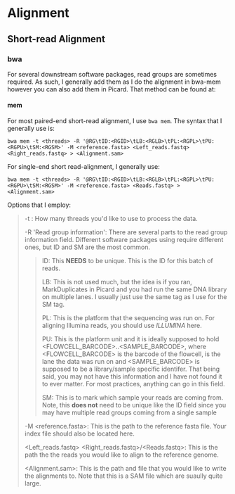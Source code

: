 # Alignment

## Short-read Alignment

### bwa

For several downstream software packages, read groups are sometimes required. As such, I generally add them as I do the alignment in bwa-mem however you can also add them in Picard. That method can be found at:

#### mem

For most paired-end short-read alignment, I use `bwa mem`. The syntax that I generally use is:

`bwa mem -t <threads> -R '@RG\tID:<RGID>\tLB:<RGLB>\tPL:<RGPL>\tPU:<RGPU>\tSM:<RGSM>' -M <reference.fasta> <Left_reads.fastq> <Right_reads.fastq> > <Alignment.sam>`

For single-end short read-alignment, I generally use:

`bwa mem -t <threads> -R '@RG\tID:<RGID>\tLB:<RGLB>\tPL:<RGPL>\tPU:<RGPU>\tSM:<RGSM>' -M <reference.fasta> <Reads.fastq> > <Alignment.sam>`

Options that I employ:

>-t <threads>: How many threads you'd like to use to process the data.
>  
>-R 'Read group information': There are several parts to the read group information field. Different software packages using require different ones, but ID and SM are the most common.
>>
>>ID: This **NEEDS** to be unique. This is the ID for this batch of reads.
>>
>>LB: This is not used much, but the idea is if you ran, MarkDuplicates in Picard and you had run the same DNA library on multiple lanes. I usually just use the same tag as I use for the SM tag.
>>
>>PL: This is the platform that the sequencing was run on. For aligning Illumina reads, you should use *ILLUMINA* here.
>>
>>PU: This is the platform unit and it is ideally supposed to hold <FLOWCELL_BARCODE>.<LANE>.<SAMPLE_BARCODE>, where <FLOWCELL_BARCODE> is the barcode of the flowcell, <LANE> is the lane the data was run on and <SAMPLE_BARCODE> is supposed to be a library/sample specific identifer. That being said, you may not have this information and I have not found it to ever matter. For most practices, anything can go in this field.
>>
>>SM: This is to mark which sample your reads are coming from. Note, this **does not** need to be unique like the ID field since you may have multiple read groups coming from a single sample
>
>-M <reference.fasta>: This is the path to the reference fasta file. Your index file should also be located here.
>
><Left_reads.fastq> <Right_reads.fastq>/<Reads.fastq>: This is the path the the reads you would like to align to the reference genome.
>
><Alignment.sam>: This is the path and file that you would like to write the alignments to. Note that this is a SAM file which are suaully quite large.
